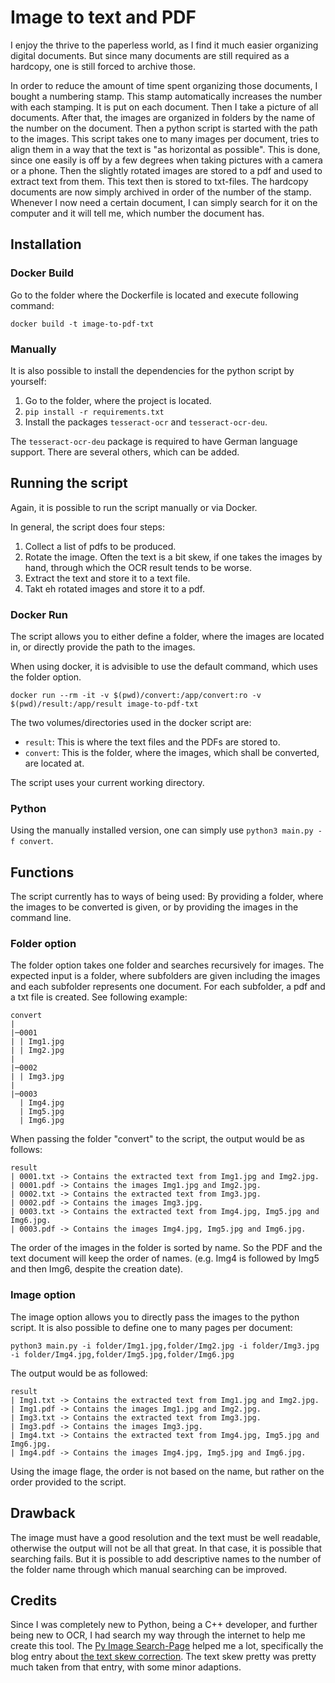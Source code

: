 # Image to text and PDF

I enjoy the thrive to the paperless world, as I find it much easier organizing digital documents. But since many documents are still required as a hardcopy, one is still forced to archive those.

In order to reduce the amount of time spent organizing those documents, I bought a numbering stamp. This stamp automatically increases the number with each stamping. It is put on each document. Then I take a picture of all documents. After that, the images are organized in folders by the name of the number on the document. Then a python script is started with the path to the images. This script takes one to many images per document, tries to align them in a way that the text is "as horizontal as possible". This is done, since one easily is off by a few degrees when taking pictures with a camera or a phone. Then the slightly rotated images are stored to a pdf and used to extract text from them. This text then is stored to txt-files. The hardcopy documents are now simply archived in order of the number of the stamp. Whenever I now need a certain document, I can simply search for it on the computer and it will tell me, which number the document has.

## Installation

### Docker Build

Go to the folder where the Dockerfile is located and execute following command:

```docker build -t image-to-pdf-txt```

### Manually

It is also possible to install the dependencies for the python script by yourself:

1. Go to the folder, where the project is located.
2. ```pip install -r requirements.txt```
3. Install the packages ```tesseract-ocr``` and ```tesseract-ocr-deu```.  

The ```tesseract-ocr-deu``` package is required to have German language support. There are several others, which can be added.

## Running the script

Again, it is possible to run the script manually or via Docker.

In general, the script does four steps:
1. Collect a list of pdfs to be produced.
2. Rotate the image. Often the text is a bit skew, if one takes the images by hand, through which the OCR result tends to be worse.
3. Extract the text and store it to a text file.
4. Takt eh rotated images and store it to a pdf.

### Docker Run

The script allows you to either define a folder, where the images are located in, or directly provide the path to the images.

When using docker, it is advisible to use the default command, which uses the folder option.

```docker run --rm -it -v $(pwd)/convert:/app/convert:ro -v $(pwd)/result:/app/result image-to-pdf-txt```

The two volumes/directories used in the docker script are:

- ```result```: This is where the text files and the PDFs are stored to.
- ```convert```: This is the folder, where the images, which shall be converted, are located at.

The script uses your current working directory.

### Python

Using the manually installed version, one can simply use ```python3 main.py -f convert```.

## Functions

The script currently has to ways of being used: By providing a folder, where the images to be converted is given, or by providing the images in the command line.

### Folder option

The folder option takes one folder and searches recursively for images. The expected input is a folder, where subfolders are given including the images and each subfolder represents one document. For each subfolder, a pdf and a txt file is created. See following example:

```
convert
|
|─0001
| | Img1.jpg
| | Img2.jpg
|
|─0002
| | Img3.jpg
|
|─0003
  | Img4.jpg
  | Img5.jpg
  | Img6.jpg
```

When passing the folder "convert" to the script, the output would be as follows:

```
result
| 0001.txt -> Contains the extracted text from Img1.jpg and Img2.jpg.
| 0001.pdf -> Contains the images Img1.jpg and Img2.jpg.
| 0002.txt -> Contains the extracted text from Img3.jpg.
| 0002.pdf -> Contains the images Img3.jpg.
| 0003.txt -> Contains the extracted text from Img4.jpg, Img5.jpg and Img6.jpg.
| 0003.pdf -> Contains the images Img4.jpg, Img5.jpg and Img6.jpg.
```

The order of the images in the folder is sorted by name. So the PDF and the text document will keep the order of names. (e.g. Img4 is followed by Img5 and then Img6, despite the creation date).

### Image option

The image option allows you to directly pass the images to the python script. It is also possible to define one to many pages per document:

```python3 main.py -i folder/Img1.jpg,folder/Img2.jpg -i folder/Img3.jpg -i folder/Img4.jpg,folder/Img5.jpg,folder/Img6.jpg```

The output would be as followed:

```
result
| Img1.txt -> Contains the extracted text from Img1.jpg and Img2.jpg.
| Img1.pdf -> Contains the images Img1.jpg and Img2.jpg.
| Img3.txt -> Contains the extracted text from Img3.jpg.
| Img3.pdf -> Contains the images Img3.jpg.
| Img4.txt -> Contains the extracted text from Img4.jpg, Img5.jpg and Img6.jpg.
| Img4.pdf -> Contains the images Img4.jpg, Img5.jpg and Img6.jpg.
```

Using the image flage, the order is not based on the name, but rather on the order provided to the script.

## Drawback

The image must have a good resolution and the text must be well readable, otherwise the output will not be all that great. In that case, it is possible that searching fails. But it is possible to add descriptive names to the number of the folder name through which manual searching can be improved.

## Credits

Since I was completely new to Python, being a C++ developer, and further being new to OCR, I had search my way through the internet to help me create this tool. The [Py Image Search-Page](https://www.pyimagesearch.com/) helped me a lot, specifically the blog entry about [the text skew correction](https://www.pyimagesearch.com/2017/02/20/text-skew-correction-opencv-python/). The text skew pretty was pretty much taken from that entry, with some minor adaptions.
